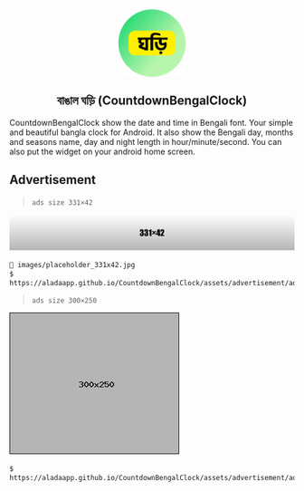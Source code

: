 <p align="center">
  <img width="120" height="120" align="center" src="assets/icon_512x512.png">
</p>
<h2 align="center">বাঙাল ঘড়ি (CountdownBengalClock)</h2>
CountdownBengalClock show the date and time in Bengali font. Your simple and beautiful bangla clock for Android. It also show the Bengali day, months and seasons name, day and night length in hour/minute/second. You can also put the widget on your android home screen.

## Advertisement
> `ads size 331×42`
<img src="assets/advertisement/ads/images/placeholder_331x42.jpg">

```
🔗 images/placeholder_331x42.jpg
$ https://aladaapp.github.io/CountdownBengalClock/assets/advertisement/ads/ads.html
```
> `ads size 300×250`
<img src="assets/advertisement/ads/images/placeholder_300x250.gif">

```
$ https://aladaapp.github.io/CountdownBengalClock/assets/advertisement/ads/ads_300by250.html
```
